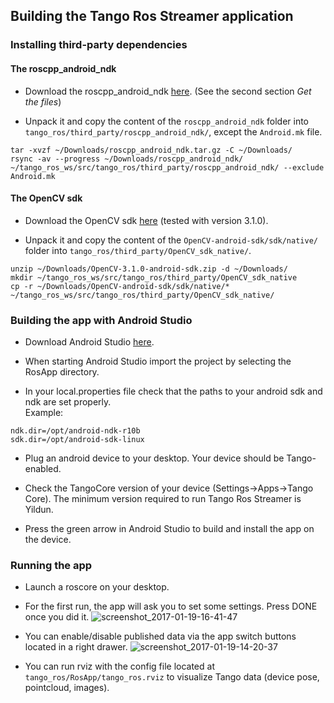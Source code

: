 ## Building the Tango Ros Streamer application

### Installing third-party dependencies

#### The roscpp\_android\_ndk

* Download the roscpp\_android\_ndk [here](http://wiki.ros.org/android_ndk/Tutorials/Building%20The%20Example%20Applications%20using%20the%20Binary%20Distribution).
(See the second section *Get the files*)

* Unpack it and copy the content of the ```roscpp_android_ndk``` folder into ```tango_ros/third_party/roscpp_android_ndk/```, except the ```Android.mk``` file.
```
tar -xvzf ~/Downloads/roscpp_android_ndk.tar.gz -C ~/Downloads/
rsync -av --progress ~/Downloads/roscpp_android_ndk/ ~/tango_ros_ws/src/tango_ros/third_party/roscpp_android_ndk/ --exclude Android.mk
```

#### The OpenCV sdk

* Download the OpenCV sdk [here](http://docs.opencv.org/2.4/doc/tutorials/introduction/android_binary_package/O4A_SDK.html#get-the-opencv4android-sdk) (tested with version 3.1.0).

* Unpack it and copy the content of the ```OpenCV-android-sdk/sdk/native/``` folder into ```tango_ros/third_party/OpenCV_sdk_native/```.
```
unzip ~/Downloads/OpenCV-3.1.0-android-sdk.zip -d ~/Downloads/
mkdir ~/tango_ros_ws/src/tango_ros/third_party/OpenCV_sdk_native
cp -r ~/Downloads/OpenCV-android-sdk/sdk/native/* ~/tango_ros_ws/src/tango_ros/third_party/OpenCV_sdk_native/
```

### Building the app with Android Studio

* Download Android Studio [here](https://developer.android.com/studio/index.html).

* When starting Android Studio import the project by selecting the RosApp directory.

* In your local.properties file check that the paths to your android sdk and ndk are set properly.  
Example:
```
ndk.dir=/opt/android-ndk-r10b 
sdk.dir=/opt/android-sdk-linux
```

* Plug an android device to your desktop. Your device should be Tango-enabled.

* Check the TangoCore version of your device (Settings->Apps->Tango Core). The minimum version required to run Tango Ros Streamer is Yildun.

* Press the green arrow in Android Studio to build and install the app on the device.

### Running the app

* Launch a roscore on your desktop.

* For the first run, the app will ask you to set some settings. Press DONE once you did it.
![screenshot_2017-01-19-16-41-47](https://cloud.githubusercontent.com/assets/12640723/22114676/a08ee398-de6a-11e6-84b3-4c72d7398942.png)

* You can enable/disable published data via the app switch buttons located in a right drawer.
![screenshot_2017-01-19-14-20-37](https://cloud.githubusercontent.com/assets/12640723/22108292/b9b1990a-de52-11e6-9426-0662b9b1cd65.png)

* You can run rviz with the config file located at ```tango_ros/RosApp/tango_ros.rviz``` to visualize Tango data (device pose, pointcloud, images).
